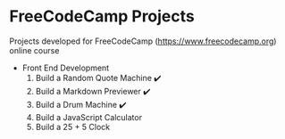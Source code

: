 # FreeCodeCamp Projects
Projects developed for FreeCodeCamp (https://www.freecodecamp.org) online course
- Front End Development
    1. Build a Random Quote Machine :heavy_check_mark:
    2. Build a Markdown Previewer :heavy_check_mark:
    3. Build a Drum Machine :heavy_check_mark:
    4. Build a JavaScript Calculator
    5. Build a 25 + 5 Clock 
